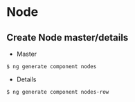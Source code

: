 # Node

## Create Node master/details

   * Master

```
$ ng generate component nodes
```

   * Details

```
$ ng generate component nodes-row
```
